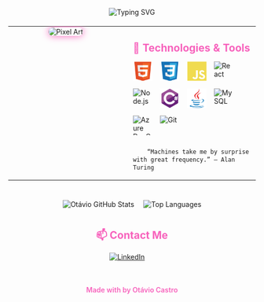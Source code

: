 <!-- Header animado -->
<div align="center" style="margin-top: 30px; margin-bottom: 20px;">
  <a href="https://git.io/typing-svg" style="text-decoration:none;">
    <img 
      src="https://readme-typing-svg.herokuapp.com?font=Fira+Code&pause=1000&color=F762BC&width=550&lines=Hi,+everyone!+I'm+Ot%C3%A1vio+Castro;Welcome+to+my+GitHub+profile!" 
      alt="Typing SVG"
    />
  </a>
</div>

<!-- Conteúdo principal com imagem, tecnologias e frase dentro da tabela -->
<table width="100%" style="margin-top: 20px; margin-bottom: 40px;">
  <tr>
    <td width="220" valign="top" align="center">
      <img 
        src="https://i.redd.it/5wt1vl6ku4781.gif" 
        alt="Pixel Art" 
        width="200" 
        style="border-radius: 20px; box-shadow: 0 0 15px #F762BC;" 
      />
    </td>
    <td valign="top" style="padding-left: 20px; vertical-align: top;">
      <h2 style="color: #F762BC; margin-bottom: 15px;">🚀 Technologies & Tools</h2>
      <div style="display: flex; flex-wrap: wrap; gap: 15px; margin-bottom: 25px;">
        <img alt="HTML5" src="https://raw.githubusercontent.com/devicons/devicon/master/icons/html5/html5-original.svg" height="40" width="40" />
        <img alt="CSS3" src="https://raw.githubusercontent.com/devicons/devicon/master/icons/css3/css3-original.svg" height="40" width="40" />
        <img alt="JavaScript" src="https://raw.githubusercontent.com/devicons/devicon/master/icons/javascript/javascript-plain.svg" height="40" width="40" />
        <img alt="React" src="https://cdn.jsdelivr.net/gh/devicons/devicon@latest/icons/react/react-original.svg" height="40" width="40" />
        <img alt="Node.js" src="https://cdn.jsdelivr.net/gh/devicons/devicon@latest/icons/nodejs/nodejs-original.svg" height="40" width="40" />
        <img alt="C#" src="https://raw.githubusercontent.com/devicons/devicon/master/icons/csharp/csharp-original.svg" height="40" width="40" />
        <img alt="Java" src="https://raw.githubusercontent.com/devicons/devicon/master/icons/java/java-original.svg" height="40" width="40" />
        <img alt="MySQL" src="https://cdn.jsdelivr.net/gh/devicons/devicon@latest/icons/mysql/mysql-original.svg" height="40" width="40" />
        <img alt="Azure DevOps" src="https://cdn.jsdelivr.net/gh/devicons/devicon@latest/icons/azuredevops/azuredevops-original.svg" height="40" width="40" />
        <img alt="Git" src="https://cdn.jsdelivr.net/gh/devicons/devicon/icons/git/git-original.svg" height="40" width="40" />
      </div>
      
        “Machines take me by surprise with great frequency.” – Alan Turing
  </tr>
</table>

<!-- GitHub Stats -->
<div align="center" style="margin-bottom: 40px;">
  <a href="https://github.com/otavio-castro" target="_blank" rel="noopener noreferrer" style="text-decoration: none;">
    <img 
      src="https://github-readme-stats.vercel.app/api?username=otavio-castro&show_icons=true&theme=rose_pine&title_color=F762BC&include_all_commits=true&count_private=true" 
      height="180"
      alt="Otávio GitHub Stats"
      style="margin-right: 15px;"
    />
    <img 
      src="https://github-readme-stats.vercel.app/api/top-langs/?username=otavio-castro&layout=compact&theme=rose_pine&title_color=F762BC" 
      height="180"
      alt="Top Languages"
    />
  </a>
</div>

<!-- Contatos -->
<div align="center" style="margin-bottom: 50px;">
  <h2 style="color: #F762BC; margin-bottom: 15px;">📫 Contact Me</h2>
  <a href="https://www.linkedin.com/in/otavio-nascimento-castro" target="_blank" rel="noopener noreferrer" style="margin-right: 20px;">
    <img src="https://img.shields.io/badge/-LinkedIn-%23F762BC?style=for-the-badge&logo=linkedin&logoColor=white" alt="LinkedIn" />
  </a>
</div>

<!-- Rodapé estilizado -->
<div align="center" style="color: #F762BC; font-weight: 600; margin-bottom: 20px;">
  Made with by Otávio Castro
</div>
